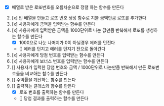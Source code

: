 - [x] 배열로 받은 로또번호를 오름차순으로 정렬 하는 함수를 만든다

2. [x] 빈 배열을 만들고 로또 번호 생성 함수로 지불 금액만큼 로또를 추가한다
3. [x] 사용자에게 금액을 입력받는 함수를 만든다
4. [x] 사용자에게 입력받은 금액을 1000단위로 나눈 값만큼 반복해서 로또를 생성하는 함수를 만든다
   - [x] 1000으로 나눈 나머지가 0이 아닐경우 에러를 던진다
   - [] 에러를 던지고 에러를 던지기 전으로 돌아간다
5. [x] 사용자에게 당첨 번호를 입력받는 함수를 만든다
6. [x] 사용자에게 보너스 번호를 입력받는 함수를 만든다
7. [] 사용자가 입력한 당첨 번호와 금액 / 1000단위로 나눈만큼 반복해서 만든 로또번호들을 비교하는 함수를 만든다
8. [] 수익률을 계산하는 함수를 만든다
9. [] 출력하는 클래스와 함수를 만든다
   - [x] 로또 번호를 출력하는 함수를 만든다
   - [] 당첨 결과를 출력하는 함수를 만든다
